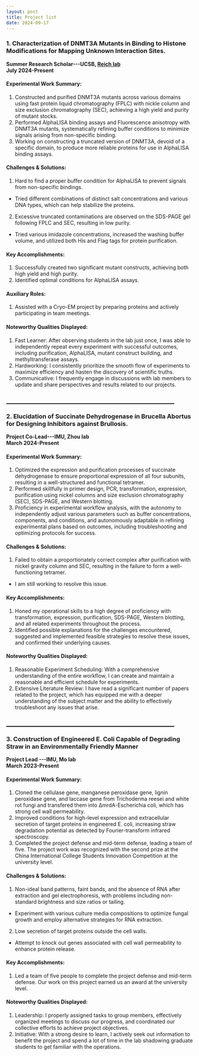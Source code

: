 ```yaml
---
layout: post
title: Project list
date: 2024-09-17
---
```


### **1. Characterization of DNMT3A Mutants in Binding to Histone Modifications for Mapping Unknown Interaction Sites.**

**Summer Research Scholar---UCSB, [Reich lab](https://reich.chem.ucsb.edu/)**                            
**July 2024-Present**

#### Experimental Work Summary:
1. Constructed and purified DNMT3A mutants across various domains using fast protein liquid chromatography (FPLC) with nickle column and size exclusion chromatography (SEC), achieving a high yield and purity of mutant stocks.
2. Performed AlphaLISA binding assays and Fluorescence anisotropy with DNMT3A mutants, systematically refining buffer conditions to minimize signals arising from non-specific binding.
3. Working on constructing a truncated version of DNMT3A, devoid of a specific domain, to produce more reliable proteins for use in AlphaLISA binding assays.

#### Challenges & Solutions:
1. Hard to find a proper buffer condition for AlphaLISA to prevent signals from non-specific bindings.
* Tried different combinations of distinct salt concentrations and various DNA types, which can help stabilize the proteins.
2. Excessive truncated contaminations are observed on the SDS-PAGE gel following FPLC and SEC, resulting in low purity.
* Tried various imidazole concentrations, increased the washing buffer volume, and utilized both His and Flag tags for protein purification.

#### Key Accomplishments:
1. Successfully created two significant mutant constructs, achieving both high yield and high purity.
2. Identified optimal conditions for AlphaLISA assays.

#### Auxiliary Roles:
1. Assisted with a Cryo-EM project by preparing proteins and actively participating in team meetings.

#### Noteworthy Qualities Displayed:
1. Fast Learner: After observing students in the lab just once, I was able to independently repeat every experiment with successful outcomes, including purification, AlphaLISA, mutant construct building, and methyltransferase assays.
2. Hardworking: I consistently prioritize the smooth flow of experiments to maximize efficiency and hasten the discovery of scientific truths.
3. Communicative: I frequently engage in discussions with lab members to update and share perspectives and results related to our projects.
<div style="height: 1em;"></div>

<hr style="width: 90%; height: 2px; background-color: black; border: none;">

### **2. Elucidation of Succinate Dehydrogenase in Brucella Abortus for Designing Inhibitors against Brullosis.**

**Project Co-Lead---IMU, Zhou lab**<br>
**March 2024-Present**

#### Experimental Work Summary:
1. Optimized the expression and purification processes of succinate dehydrogenase to ensure proportional expression of all four subunits, resulting in a well-structured and functional tetramer.
2. Performed skillfully in primer design, PCR, transformation, expression, purification using nickel columns and size exclusion chromatography (SEC), SDS-PAGE, and Western blotting.
3. Proficiency in experimental workflow analysis, with the autonomy to independently adjust various parameters such as buffer concentrations, components, and conditions, and autonomously adaptable in refining experimental plans based on outcomes, including troubleshooting and optimizing protocols for success.

#### Challenges & Solutions:
1. Failed to obtain a proportionately correct complex after purification with nickel gravity column and SEC, resulting in the failure to form a well-functioning tetramer.
* I am still working to resolve this issue.

#### Key Accomplishments:
1. Honed my operational skills to a high degree of proficiency with transformation, expression, purification, SDS-PAGE, Western blotting, and all related experiments throughout the process.
2. Identified possible explanations for the challenges encountered, suggested and implemented feasible strategies to resolve these issues, and confirmed their underlying causes.
   
#### Noteworthy Qualities Displayed:
1. Reasonable Experiment Scheduling: With a comprehensive understanding of the entire workflow, I can create and maintain a reasonable and efficient schedule for experiments.
2. Extensive Literature Review: I have read a significant number of papers related to the project, which has equipped me with a deeper understanding of the subject matter and the ability to effectively troubleshoot any issues that arise. 

<div style="height: 1em;"></div>

<hr style="width: 90%; height: 2px; background-color: black; border: none;">

### **3. Construction of Engineered E. Coli Capable of Degrading Straw in an Environmentally Friendly Manner**

**Project Lead ---IMU, Mo lab**<br>
**March 2023-Present**

#### Experimental Work Summary:
1. Cloned the cellulase gene, manganese peroxidase gene, lignin peroxidase gene, and laccase gene from Trichoderma reesei and white rot fungi and transfered them into ΔmrdA-Escherichia coli, which has strong cell wall permeability.
2. Improved conditions for high-level expression and extracellular secretion of target proteins in engineered E. coli, increasing straw degradation potential as detected by Fourier-transform infrared spectroscopy.
3. Completed the project defense and mid-term defense, leading a team of five. The project work was recognized with the second prize at the China International College Students Innovation Competition at the university level.

#### Challenges & Solutions:
1. Non-ideal band patterns, faint bands, and the absence of RNA after extraction and gel electrophoresis, with problems including non-standard brightness and size ratios or tailing.
* Experiment with various culture media compositions to optimize fungal growth and employ alternative strategies for RNA extraction.
2. Low secretion of target proteins outside the cell walls.
* Attempt to knock out genes associated with cell wall permeability to enhance protein release.

#### Key Accomplishments:
1. Led a team of five people to complete the project defense and mid-term defense. Our work on this project earned us an award at the university level.

#### Noteworthy Qualities Displayed:
1. Leadership: I properly assigned tasks to group members, effectively organized meetings to discuss our progress, and coordinated our collective efforts to achieve project objectives. 
2. Initiative: With a strong desire to learn, I actively seek out information to benefit the project and spend a lot of time in the lab shadowing graduate students to get familiar with the operations.
